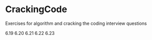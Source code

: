 # CrackingCode

Exercises for algorithm and cracking the coding interview questions

6.19
6.20
6.21
6.22
6.23
